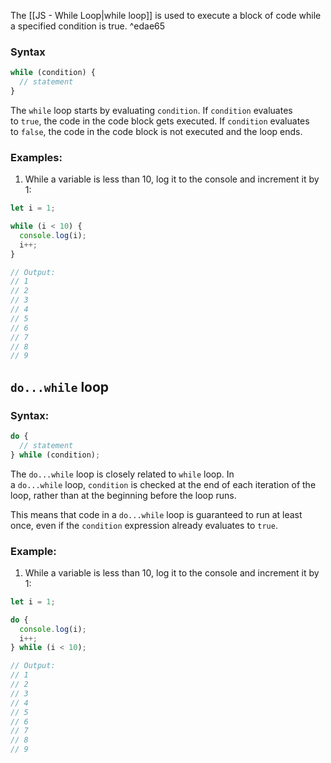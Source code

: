 
The [[JS - While Loop|while loop]] is used to execute a block of code while a specified condition is true. ^edae65

### Syntax

```js
while (condition) {
  // statement
}
```

The `while` loop starts by evaluating `condition`. If `condition` evaluates to `true`, the code in the code block gets executed. If `condition` evaluates to `false`, the code in the code block is not executed and the loop ends.

### Examples:

1.  While a variable is less than 10, log it to the console and increment it by 1:

```js
let i = 1;

while (i < 10) {
  console.log(i);
  i++;
}

// Output:
// 1
// 2
// 3
// 4
// 5
// 6
// 7
// 8
// 9
```

## `do...while` loop

### Syntax:

```js
do {
  // statement
} while (condition);
```

The `do...while` loop is closely related to `while` loop. In a `do...while` loop, `condition` is checked at the end of each iteration of the loop, rather than at the beginning before the loop runs.

This means that code in a `do...while` loop is guaranteed to run at least once, even if the `condition` expression already evaluates to `true`.

### Example:

1.  While a variable is less than 10, log it to the console and increment it by 1:

```js
let i = 1;

do {
  console.log(i);
  i++;
} while (i < 10);

// Output:
// 1
// 2
// 3
// 4
// 5
// 6
// 7
// 8
// 9
```